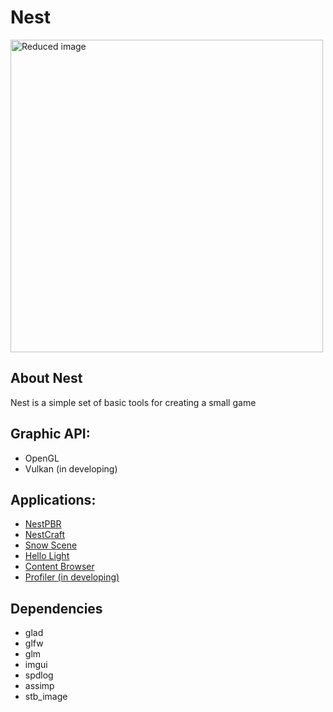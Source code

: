 # Nest

<img src="Logo.png" width="500" alt="Reduced image">

## About Nest
Nest is a simple set of basic tools for creating a small game

## Graphic API:
* OpenGL
* Vulkan (in developing)

## Applications:
* [NestPBR](Examples/NestPBR/README.md)
* [NestCraft](Examples/NestCraft/README.md)
* [Snow Scene](Examples/SnowScene/README.md)
* [Hello Light](Examples/HelloLight/README.md)
* [Content Browser](Examples/ContentBrowser/README.md)
* [Profiler (in developing)](Examples/Profiler/README.md)


## Dependencies
- glad
- glfw
- glm
- imgui
- spdlog
- assimp
- stb_image